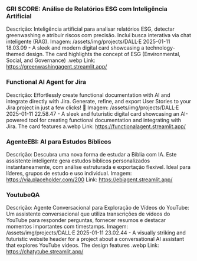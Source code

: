 ### GRI SCORE: Análise de Relatórios ESG com Inteligência Artificial
Descrição: Inteligência artificial para analisar relatórios ESG, detectar greenwashing e atribuir riscos com precisão. Inclui busca interativa via chat inteligente (RAG).
Imagem: /assets/img/projects/DALL·E 2025-01-11 18.03.09 - A sleek and modern digital card showcasing a technology-themed design. The card highlights the concept of ESG (Environmental, Social, and Governance) .webp
Link: https://greenwashingagent.streamlit.app/

### Functional AI Agent for Jira
Descrição: Effortlessly create functional documentation with AI and integrate directly with Jira. Generate, refine, and export User Stories to your Jira project in just a few clicks! 🚀
Imagem: /assets/img/projects/DALL·E 2025-01-11 22.58.47 - A sleek and futuristic digital card showcasing an AI-powered tool for creating functional documentation and integrating with Jira. The card features a.webp
Link: https://functionalagent.streamlit.app/

### AgenteEBI: AI para Estudos Bíblicos 
Descrição: Descubra uma nova forma de estudar a Bíblia com IA. Este assistente inteligente gera estudos bíblicos personalizados instantaneamente, com análise estruturada e exportação flexível. Ideal para líderes, grupos de estudo e uso individual.
Imagem: https://via.placeholder.com/200
Link: https://ebiagent.streamlit.app/

### YoutubeQA
Descrição: Agente Conversacional para Exploração de Vídeos do YouTube: Um assistente conversacional que utiliza transcrições de vídeos do YouTube para responder perguntas, fornecer resumos e destacar momentos importantes com timestamps.
Imagem: /assets/img/projects/DALL·E 2025-01-11 23.02.44 - A visually striking and futuristic website header for a project about a conversational AI assistant that explores YouTube videos. The design features .webp
Link: https://chatytube.streamlit.app/
